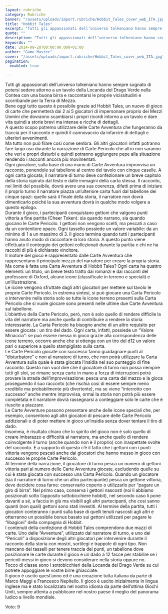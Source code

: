 ```yaml
---
layout: rubriche
category: Rubriche
banner: "/assets/uploads/import.rubriche/Hobbit_Tales_cover_web_ITA.jpg"
title: "Hobbit Tales"
excerpt: "Tutti gli appassionati dell’universo tolkeniano hanno sempre sognato di potersi sedere attorno a un tavolo della Locanda del Drago Verde nella Contea con una buona birra e raccontarsi le proprie vicissitudini e scorribande per la Terra di Mezzo. Bene oggi tutto questo è possibile grazie ad Hobbit Tales, un nuovo di gioco di carte che [&hellip"
quote: ""
description: "Tutti gli appassionati dell’universo tolkeniano hanno sempre sognato di potersi sedere attorno a un tavolo della Locanda del Drago Verde nella Contea con una buona birra e raccontarsi le proprie vicissitudini e scorribande per la Terra di Mezzo. Bene oggi tutto questo è possibile grazie ad Hobbit Tales, un nuovo di gioco di carte che [&hellip"
keywords: ""
date: 2014-09-28T00:00:00.000+01:00
author: "Game Master"
cover: "/assets/uploads/import.rubriche/Hobbit_Tales_cover_web_ITA.jpg"
pagination:
  enabled: true

---
```


[](https://hotmc.com/wp-content/uploads/2014/09/Hobbit%5FTales%5Fcover%5Fweb%5FITA.jpg)

Tutti gli appassionati dell’universo tolkeniano hanno sempre sognato di potersi sedere attorno a un tavolo della Locanda del Drago Verde nella Contea con una buona birra e raccontarsi le proprie vicissitudini e scorribande per la Terra di Mezzo.  
Bene oggi tutto questo è possibile grazie ad Hobbit Tales, un nuovo di gioco di carte che permetterà dai 2 ai 5 giocatori di impersonare proprio dei Mezzi Uomini che dovranno scambiarsi i propri ricordi intorno a un tavolo e dare vita quindi a storie brevi ma intense e ricche di dettagli.  
A questo scopo potremo utilizzare delle Carte Avventura che fungeranno da traccia per il racconto e quindi il cannovaccio da infarcire di dettagli e ulteriori avvenimenti.  
Ma tutto non può filare così come sembra. Gli altri giocatori infatti potranno fare largo uso durante la narrazione di Carte Pericolo che altro non saranno che veri e propri disturbi e quindi potranno aggiungere pepe alla situazione rendendo i racconti ancora più movimentati.  
Ogni giocatore, sulla base di una mano di Carte Avventura improvvisa un racconto, ponendole sul tabellone al centro del tavolo con cinque caselle. A ogni carta giocata, il narratore di turno deve confezionare un breve capitolo della storia ispirato dal testo e dalle immagini della carta stessa. Il racconto, nei limiti del possibile, dovrà avere una sua coerenza, difatti prima di iniziare il proprio turno il narratore piazza un’ulteriore carta fuori dal tabellone dei cinque spazi: quello sarà il finale della storia, il narratore non dovrà dimenticarlo poiché la sua avventura dovrà in qualche modo volgere a questo epilogo.  
Durante il gioco, i partecipanti conquistano gettoni che valgono punti vittoria a fine partita (Cheer Token): sia quando narrano, sia quando giocano le Carte Pericolo. I gettoni non vengono scelti, ma pescati a caso da un contenitore opaco. Ogni tassello possiede un valore variabile: da un minimo di 1 a un massimo di 3\. Il gioco termina quando tutti i partecipanti hanno avuto modo di raccontare la loro storia. A questo punto viene effettuato il conteggio dei gettoni collezionati durante la partita e chi ne ha raccolti di più è dichiarato vincitore.  
Il motore del gioco è rappresentato dalle Carte Avventura che rappresentano il principale mezzo del narratore per creare la propria storia. Ma come è fatta una Carta Avventura di Hobbit Tales? Ogni carta ha quattro elementi: un titolo, un breve testo tratto dai romanzi e dai racconti del professore di Oxford, alcune icone (classificate in terreno e speciali) e un’illustrazione.  
Le icone vengono sfruttate dagli altri giocatori per mettere sul tavolo le proprie Carte Pericolo. In estrema sintesi, si può giocare una Carta Pericolo e intervenire nella storia solo se tutte le icone terreno presenti sulla Carta Pericolo che si vuole giocare sono presenti nelle ultime due Carte Avventura sul tabellone.  
L’obiettivo della Carte Pericolo, però, non è solo quello di rendere difficile la vita del narratore ma anche quella di contribuire a rendere la storia interessante. La Carta Pericolo ha bisogno anche di un altro requisito per essere giocata : un tiro del dado. Ogni carta, infatti, possiede un “Valore Minaccia”: se può essere messa in gioco grazie alla corrispondenza delle icone terreno, occorre anche che si ottenga con un tiro del d12 un valore pari o superiore a quello stampigliato sulla carta.  
Le Carte Pericolo giocate con successo fanno guadagnare punti al “disturbatore” e non al narratore di turno, che non potrà utilizzare la Carta Avventura sulla quale è stata giocata l’insidia nel suo punteggio di fine racconto. Questo non vuol dire che il giocatore di turno non possa riempire tutti gli slot, se rimane senza carte in mano a forza di interruzioni potrà provare la strada dell’improvvisazione: pesca una carta dal mazzo e la gioca proseguendo il suo racconto (che rischia cosi di essere sempre meno credibile ma probabilmente più divertente), ma se viene “interrotto con successo” anche mentre improvvisa, ormai la storia non potrà più essere completata e il narratore dovrà rassegnarsi a conteggiare solo le carte che è riuscito a piazzare.  
Le Carte Avventure possono presentare anche delle icone speciali che, per esempio, consentono agli altri giocatori di pescare delle Carte Pericolo addizionali o di poter mettere in gioco un’insidia senza dover tentare il tiro di dado.  
Insomma, è risultato chiaro che lo spirito del gioco non è solo quello di creare imbarazzo e difficoltà al narratore, ma anche quello di rendere coinvolgente il turno (anche quando non è il proprio) con inaspettate svolte del racconto. E a supporto di questo c’è il fatto che i gettoni con i punti vittoria vengono pescati anche dai giocatori che hanno messo in gioco con successo le proprie Carte Pericolo.  
Al termine della narrazione, il giocatore di turno pesca un numero di gettoni vittoria pari al numero delle Carte Avventura giocate, escludendo quelle su cui è stata giocata con successo una Carta Pericolo. Quando un giocatore (sia il narratore di turno che un altro partecipante) pesca un gettone vittoria, deve decidere cosa farne: conservarlo coperto o utilizzarlo per “pagare un giro di birra”. Nel primo caso, conserva i gettoni nascosti (noi li abbiamo posizionati sotto l’apposito sottobicchiere hobbit), nel secondo caso li pone davanti a sé, a faccia in giù ma visibili agli altri partecipanti, che cosi sanno quanti (non quali) gettoni sono stati investiti. Al termine della partita, tutti i giocatori conteranno i punti sulla base di quelli tenuti nascosti agli altri e otterranno un possibile bonus basato sui gettoni utilizzati per pagare le “libagioni” della compagnia di Hobbit.  
I contenuti della confezione di Hobbit Tales comprendono due mazzi di carte. Uno delle “Avventure”, utilizzato dal narratore di turno, e uno dei “Pericoli” a disposizione degli altri giocatori per intervenire durante il racconto della storia con mostri, sortilegi e trappole di ogni tipo. Non mancano dei tasselli per tenere traccia dei punti, un tabellone dove posizionare le carte durante il gioco e un dado a 12 facce per stabilire se i pericoli messi in gioco si devono considerare nella storia oppure no.  
Tocco di classe sono i sottobicchieri della Locanda del Drago Verde su cui potrete appoggiare le vostre birre ghiacciate.  
Il gioco è uscito quest’anno ed è una creazione tutta italiana da parte di Marco Maggi e Francesco Nepitello. Il gioco è uscito inizialmente in lingua inglese ma è stato localizzato nel nostro idioma da parte dell’ottima Giochi Uniti, sempre attenta a pubblicare nel nostro paese il meglio del panorama ludico a livello mondiale.

Voto: 9